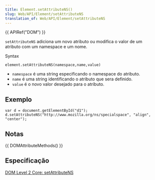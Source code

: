 ```yaml
---
title: Element.setAttributeNS()
slug: Web/API/Element/setAttributeNS
translation_of: Web/API/Element/setAttributeNS
---
```

{{ APIRef("DOM") }}

`setAttributeNS` adiciona um novo atributo ou modifica o valor de um atributo com um namespace e um nome.

Syntax

```
element.setAttributeNS(namespace,name,value)
```

- `namespace` é uma string especificando o namespace do atributo.
- `name` é uma string identificando o atributo que sera definido.
- `value` é o novo valor desejado para o atributo.

## Exemplo

```
var d = document.getElementById("d1");
d.setAttributeNS("http://www.mozilla.org/ns/specialspace", "align", "center");
```

## Notas

{{ DOMAttributeMethods() }}

## Especificação

[DOM Level 2 Core: setAttributeNS](http://www.w3.org/TR/DOM-Level-2-Core/core.html#ID-ElSetAttrNS)
